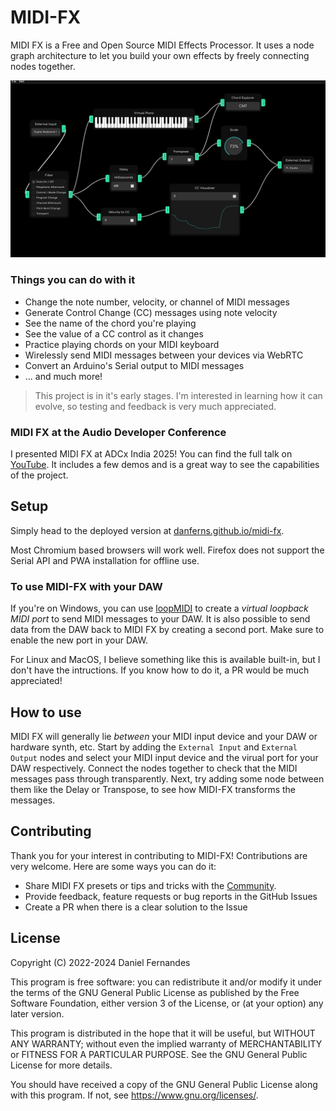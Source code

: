 # MIDI-FX

MIDI FX is a Free and Open Source MIDI Effects Processor. It uses a node graph architecture to let you build your own effects by freely connecting nodes together. 

![Screenshot](/Screenshot.png)

### Things you can do with it

- Change the note number, velocity, or channel of MIDI messages
- Generate Control Change (CC) messages using note velocity
- See the name of the chord you're playing
- See the value of a CC control as it changes
- Practice playing chords on your MIDI keyboard
- Wirelessly send MIDI messages between your devices via WebRTC
- Convert an Arduino's Serial output to MIDI messages
- ... and much more!

> This project is in it's early stages. I'm interested in learning how it can evolve, so testing and feedback is very much appreciated. 

### MIDI FX at the Audio Developer Conference

I presented MIDI FX at ADCx India 2025! You can find the full talk on [YouTube](https://www.youtube.com/watch?v=jQIquVLGTOA).
It includes a few demos and is a great way to see the capabilities of the project.

## Setup

Simply head to the deployed version at [danferns.github.io/midi-fx](https://danferns.github.io/midi-fx/).

Most Chromium based browsers will work well. Firefox does not support the Serial API and PWA installation for offline use.

### To use MIDI-FX with your DAW

If you're on Windows, you can use [loopMIDI](https://www.tobias-erichsen.de/software/loopmidi.html) to create a *virtual loopback MIDI port* to send MIDI messages to your DAW. It is also possible to send data from the DAW back to MIDI FX by creating a second port. Make sure to enable the new port in your DAW.

For Linux and MacOS, I believe something like this is available built-in, but I don't have the intructions. If you know how to do it, a PR would be much appreciated!

## How to use

MIDI FX will generally lie *between* your MIDI input device and your DAW or hardware synth, etc. Start by adding the `External Input` and `External Output` nodes and select your MIDI input device and the virual port for your DAW respectively. Connect the nodes together to check that the MIDI messages pass through transparently. Next, try adding some node between them like the Delay or Transpose, to see how MIDI-FX transforms the messages.

## Contributing

Thank you for your interest in contributing to MIDI-FX! Contributions are very welcome. Here are some ways you can do it:

- Share MIDI FX presets or tips and tricks with the [Community](https://github.com/danferns/midi-fx/discussions/categories/show-and-tell).
- Provide feedback, feature requests or bug reports in the GitHub Issues
- Create a PR when there is a clear solution to the Issue

## License

Copyright (C) 2022-2024 Daniel Fernandes

This program is free software: you can redistribute it and/or modify
it under the terms of the GNU General Public License as published by
the Free Software Foundation, either version 3 of the License, or
(at your option) any later version.

This program is distributed in the hope that it will be useful,
but WITHOUT ANY WARRANTY; without even the implied warranty of
MERCHANTABILITY or FITNESS FOR A PARTICULAR PURPOSE. See the
GNU General Public License for more details.

You should have received a copy of the GNU General Public License
along with this program. If not, see <https://www.gnu.org/licenses/>.
